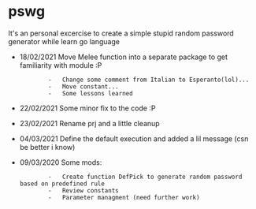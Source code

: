 # pswg 

It's an personal excercise to create a simple stupid random password generator while learn go language

-   18/02/2021  Move Melee function into a separate package to get familiarity with module :P
  
                -   Change some comment from Italian to Esperanto(lol)...
                -   Move constant...
                -   Some lessons learned
  
-   22/02/2021  Some minor fix to the code :P
-   23/02/2021  Rename prj and a little cleanup
-   04/03/2021  Define the default execution and added a lil message (csn be better i know)
-   09/03/2020  Some mods:
  
                -   Create function DefPick to generate random password based on predefined rule
                -   Review constants
                -   Parameter managment (need further work)